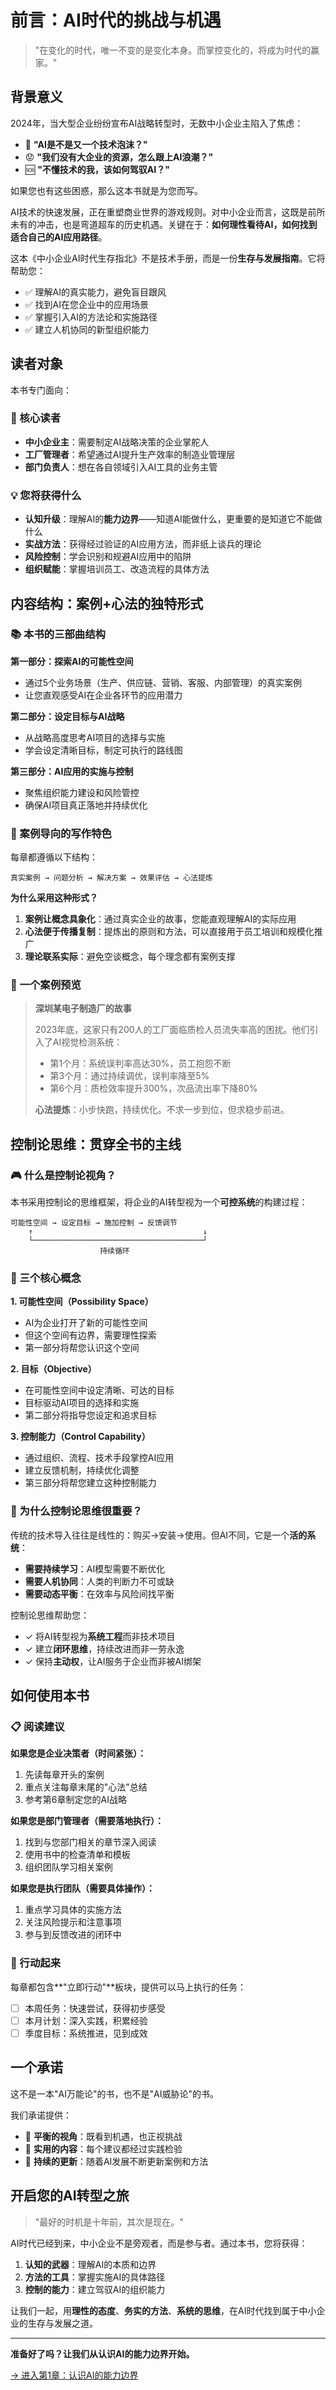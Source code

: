 # 前言：AI时代的挑战与机遇

> "在变化的时代，唯一不变的是变化本身。而掌控变化的，将成为时代的赢家。"

## 背景意义

2024年，当大型企业纷纷宣布AI战略转型时，无数中小企业主陷入了焦虑：

- 🤔 **"AI是不是又一个技术泡沫？"**
- 😟 **"我们没有大企业的资源，怎么跟上AI浪潮？"**
- 🆘 **"不懂技术的我，该如何驾驭AI？"**

如果您也有这些困惑，那么这本书就是为您而写。

AI技术的快速发展，正在重塑商业世界的游戏规则。对中小企业而言，这既是前所未有的冲击，也是弯道超车的历史机遇。关键在于：**如何理性看待AI，如何找到适合自己的AI应用路径**。

这本《中小企业AI时代生存指北》不是技术手册，而是一份**生存与发展指南**。它将帮助您：

- ✅ 理解AI的真实能力，避免盲目跟风
- ✅ 找到AI在您企业中的应用场景
- ✅ 掌握引入AI的方法论和实施路径
- ✅ 建立人机协同的新型组织能力

## 读者对象

本书专门面向：

### 🎯 核心读者
- **中小企业主**：需要制定AI战略决策的企业掌舵人
- **工厂管理者**：希望通过AI提升生产效率的制造业管理层
- **部门负责人**：想在各自领域引入AI工具的业务主管

### 💡 您将获得什么

- **认知升级**：理解AI的**能力边界**——知道AI能做什么，更重要的是知道它不能做什么
- **实战方法**：获得经过验证的AI应用方法，而非纸上谈兵的理论
- **风险控制**：学会识别和规避AI应用中的陷阱
- **组织赋能**：掌握培训员工、改造流程的具体方法

## 内容结构：案例+心法的独特形式

### 📚 本书的三部曲结构

**第一部分：探索AI的可能性空间**
- 通过5个业务场景（生产、供应链、营销、客服、内部管理）的真实案例
- 让您直观感受AI在企业各环节的应用潜力

**第二部分：设定目标与AI战略**
- 从战略高度思考AI项目的选择与实施
- 学会设定清晰目标，制定可执行的路线图

**第三部分：AI应用的实施与控制**
- 聚焦组织能力建设和风险管控
- 确保AI项目真正落地并持续优化

### 🎯 案例导向的写作特色

每章都遵循以下结构：

```
真实案例 → 问题分析 → 解决方案 → 效果评估 → 心法提炼
```

**为什么采用这种形式？**

1. **案例让概念具象化**：通过真实企业的故事，您能直观理解AI的实际应用
2. **心法便于传播复制**：提炼出的原则和方法，可以直接用于员工培训和规模化推广
3. **理论联系实际**：避免空谈概念，每个理念都有案例支撑

### 📖 一个案例预览

> **深圳某电子制造厂的故事**
> 
> 2023年底，这家只有200人的工厂面临质检人员流失率高的困扰。他们引入了AI视觉检测系统：
> - 第1个月：系统误判率高达30%，员工抱怨不断
> - 第3个月：通过持续调优，误判率降至5%
> - 第6个月：质检效率提升300%，次品流出率下降80%
> 
> **心法提炼**：小步快跑，持续优化。不求一步到位，但求稳步前进。

## 控制论思维：贯穿全书的主线

### 🎮 什么是控制论视角？

本书采用控制论的思维框架，将企业的AI转型视为一个**可控系统**的构建过程：

```
可能性空间 → 设定目标 → 施加控制 → 反馈调节
    ↑                                      ↓
    └──────────────────────────────────────┘
                    持续循环
```

### 🔑 三个核心概念

**1. 可能性空间（Possibility Space）**
- AI为企业打开了新的可能性空间
- 但这个空间有边界，需要理性探索
- 第一部分将帮您认识这个空间

**2. 目标（Objective）**
- 在可能性空间中设定清晰、可达的目标
- 目标驱动AI项目的选择和实施
- 第二部分将指导您设定和追求目标

**3. 控制能力（Control Capability）**
- 通过组织、流程、技术手段掌控AI应用
- 建立反馈机制，持续优化调整
- 第三部分将帮您建立这种控制能力

### 🌟 为什么控制论思维很重要？

传统的技术导入往往是线性的：购买→安装→使用。但AI不同，它是一个**活的系统**：

- **需要持续学习**：AI模型需要不断优化
- **需要人机协同**：人类的判断力不可或缺
- **需要动态平衡**：在效率与风险间找平衡

控制论思维帮助您：
- ✓ 将AI转型视为**系统工程**而非技术项目
- ✓ 建立**闭环思维**，持续改进而非一劳永逸
- ✓ 保持**主动权**，让AI服务于企业而非被AI绑架

## 如何使用本书

### 📋 阅读建议

**如果您是企业决策者（时间紧张）：**
1. 先读每章开头的案例
2. 重点关注每章末尾的"心法"总结
3. 参考第6章制定您的AI战略

**如果您是部门管理者（需要落地执行）：**
1. 找到与您部门相关的章节深入阅读
2. 使用书中的检查清单和模板
3. 组织团队学习相关案例

**如果您是执行团队（需要具体操作）：**
1. 重点学习具体的实施方法
2. 关注风险提示和注意事项
3. 参与到反馈改进的闭环中

### 🚀 行动起来

每章都包含**"立即行动"**板块，提供可以马上执行的任务：

- [ ] 本周任务：快速尝试，获得初步感受
- [ ] 本月计划：深入实践，积累经验
- [ ] 季度目标：系统推进，见到成效

## 一个承诺

这不是一本"AI万能论"的书，也不是"AI威胁论"的书。

我们承诺提供：
- 🎯 **平衡的视角**：既看到机遇，也正视挑战
- 💼 **实用的内容**：每个建议都经过实践检验
- 🔄 **持续的更新**：随着AI发展不断更新案例和方法

## 开启您的AI转型之旅

> "最好的时机是十年前，其次是现在。"

AI时代已经到来，中小企业不是旁观者，而是参与者。通过本书，您将获得：

1. **认知的武器**：理解AI的本质和边界
2. **方法的工具**：掌握实施AI的具体路径
3. **控制的能力**：建立驾驭AI的组织能力

让我们一起，用**理性的态度**、**务实的方法**、**系统的思维**，在AI时代找到属于中小企业的生存与发展之道。

---

**准备好了吗？让我们从认识AI的能力边界开始。**

[→ 进入第1章：认识AI的能力边界](part1/chapter1/README.md)